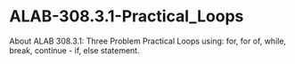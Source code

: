 # ALAB-308.3.1-Practical_Loops
  About  ALAB 308.3.1: Three Problem Practical Loops using: for, for of, while, break, continue - if, else statement.
